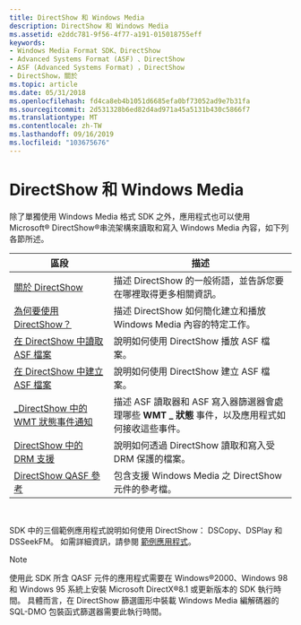 ```yaml
---
title: DirectShow 和 Windows Media
description: DirectShow 和 Windows Media
ms.assetid: e2ddc781-9f56-4f77-a191-015018755eff
keywords:
- Windows Media Format SDK、DirectShow
- Advanced Systems Format (ASF) 、DirectShow
- ASF (Advanced Systems Format) ，DirectShow
- DirectShow，關於
ms.topic: article
ms.date: 05/31/2018
ms.openlocfilehash: fd4ca8eb4b1051d6685efa0bf73052ad9e7b31fa
ms.sourcegitcommit: 2d531328b6ed82d4ad971a45a5131b430c5866f7
ms.translationtype: MT
ms.contentlocale: zh-TW
ms.lasthandoff: 09/16/2019
ms.locfileid: "103675676"
---
```

# <a name="directshow-and-windows-media"></a>DirectShow 和 Windows Media

除了單獨使用 Windows Media 格式 SDK 之外，應用程式也可以使用 Microsoft® DirectShow®串流架構來讀取和寫入 Windows Media 內容，如下列各節所述。



| 區段                                                                                   | 描述                                                                                                                                 |
|-------------------------------------------------------------------------------------------|---------------------------------------------------------------------------------------------------------------------------------------------|
| [關於 DirectShow](about-directshow.md)                                                  | 描述 DirectShow 的一般術語，並告訴您要在哪裡取得更多相關資訊。                                                     |
| [為何要使用 DirectShow？](why-use-directshow.md)                                             | 描述 DirectShow 如何簡化建立和播放 Windows Media 內容的特定工作。                              |
| [在 DirectShow 中讀取 ASF 檔案](reading-asf-files-in-directshow.md)                    | 說明如何使用 DirectShow 播放 ASF 檔案。                                                                                           |
| [在 DirectShow 中建立 ASF 檔案](creating-asf-files-in-directshow.md)                  | 說明如何使用 DirectShow 建立 ASF 檔案。                                                                                         |
| [\_DirectShow 中的 WMT 狀態事件通知](wmt-status-notification-in-directshow.md) | 描述 ASF 讀取器和 ASF 寫入器篩選器會處理哪些 **WMT \_ 狀態** 事件，以及應用程式如何接收這些事件。 |
| [DirectShow 中的 DRM 支援](drm-support-in-directshow.md)                                | 說明如何透過 DirectShow 讀取和寫入受 DRM 保護的檔案。                                                                     |
| [DirectShow QASF 參考](directshow-qasf-reference.md)                                | 包含支援 Windows Media 之 DirectShow 元件的參考檔。                                              |



 

SDK 中的三個範例應用程式說明如何使用 DirectShow： DSCopy、DSPlay 和 DSSeekFM。 如需詳細資訊，請參閱 [範例應用程式](sample-applications.md)。

> [!Note]  
> 使用此 SDK 所含 QASF 元件的應用程式需要在 Windows®2000、Windows 98 和 Windows 95 系統上安裝 Microsoft DirectX®8.1 或更新版本的 SDK 執行時間。 具體而言，在 DirectShow 篩選圖形中裝載 Windows Media 編解碼器的 SQL-DMO 包裝函式篩選器需要此執行時間。

 

 

 




